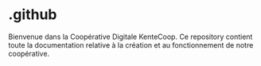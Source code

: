 # .github
Bienvenue dans la Coopérative Digitale KenteCoop. Ce repository contient toute la documentation relative à la création et au fonctionnement de notre coopérative.

